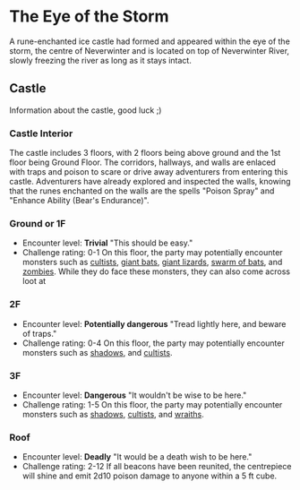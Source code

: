 # The Eye of the Storm
A rune-enchanted ice castle had formed and appeared within the eye of the storm, the centre of Neverwinter and is located on top of Neverwinter River, slowly freezing the river as long as it stays intact.

## Castle
Information about the castle, good luck ;)
### Castle Interior
The castle includes 3 floors, with 2 floors being above ground and the 1st floor being Ground Floor. The corridors, hallways, and walls are enlaced with traps and poison to scare or drive away adventurers from entering this castle. Adventurers have already explored and inspected the walls, knowing that the runes enchanted on the walls are the spells "Poison Spray" and "Enhance Ability (Bear's Endurance)".
### Ground or 1F
- Encounter level: **Trivial** "This should be easy."
- Challenge rating: 0-1
On this floor, the party may potentially encounter monsters such as [cultists](https://www.dndbeyond.com/monsters/16835-cultist), [giant bats](https://www.dndbeyond.com/monsters/16875-giant-bat), [giant lizards](https://www.dndbeyond.com/monsters/16887-giant-lizard), [swarm of bats](https://www.dndbeyond.com/monsters/17028-swarm-of-bats), and [zombies](https://www.dndbeyond.com/monsters/17077-zombie).
While they do face these monsters, they can also come across loot at 
### 2F
- Encounter level: **Potentially dangerous** "Tread lightly here, and beware of traps."
- Challenge rating: 0-4
On this floor, the party may potentially encounter monsters such as [shadows](https://www.dndbeyond.com/monsters/17010-shadow), and [cultists](https://www.dndbeyond.com/monsters/16835-cultist).
### 3F
- Encounter level: **Dangerous** "It wouldn't be wise to be here."
- Challenge rating: 1-5
On this floor, the party may potentially encounter monsters such as [shadows](https://www.dndbeyond.com/monsters/17010-shadow), [cultists](https://www.dndbeyond.com/monsters/16835-cultist), and [wraiths](https://www.dndbeyond.com/monsters/17064-wraith).
### Roof
- Encounter level: **Deadly** "It would be a death wish to be here."
- Challenge rating: 2-12
If all beacons have been reunited, the centrepiece will shine and emit 2d10 poison damage to anyone within a 5 ft cube.
